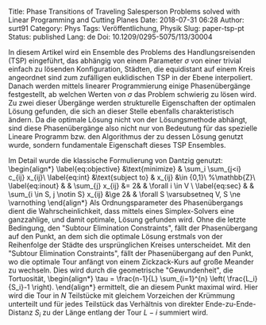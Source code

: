 Title: Phase Transitions of Traveling Salesperson Problems solved with Linear Programming and Cutting Planes
Date: 2018-07-31 06:28
Author: surt91
Category: Phys
Tags: Veröffentlichung, Physik
Slug: paper-tsp-pt
Status: published
Lang: de
Doi: 10.1209/0295-5075/113/30004

In diesem Artikel wird ein Ensemble des Problems des Handlungsreisenden (TSP)
eingeführt, das abhängig von einem Parameter $\sigma$ von einer trivial einfach
zu lösenden Konfiguration, Städten, die equidistant auf einem Kreis angeordnet
sind zum zufälligen euklidischen TSP in der Ebene
interpoliert. Danach werden mittels linearer Programmierung  einige
Phasenübergänge festgestellt, ab welchen Werten von $\sigma$ das Problem
schwierig zu lösen wird. Zu zwei dieser Übergänge werden strukturelle
Eigenschaften der optimalen Lösung gefunden, die sich an dieser Stelle
ebenfalls charakteristisch ändern. Da die optimale Lösung nicht von der
Lösungsmethode abhängt, sind diese Phasenübergänge also nicht nur von Bedeutung
für das spezielle Lineare Programm bzw. den Algorithmus der zu dessen Lösung
genutzt wurde, sondern fundamentale Eigenschaft dieses TSP Ensembles.

Im Detail wurde die klassische Formulierung von Dantzig genutzt:
\begin{align*}
    \label{eq:objective}
    &\text{minimize}     &  \sum_i \sum_{j<i} c_{ij} x_{ij}\\
    \label{eq:int}
    &\text{subject to}   &  x_{ij}                                &\in \{0,1\}\\ %\mathbb{Z}\\
    \label{eq:inout}
    &                    &  \sum_{j} x_{ij}                       &= 2&            & \forall i \in V \\
    \label{eq:sec}
    &                    &  \sum_{i \in S, j \notin S} x_{ij}     &\ge 2&          & \forall S \varsubsetneq V, S \ne \varnothing
\end{align*}
Als Ordnungsparameter des Phasenübergangs dient die Wahrscheinlichkeit, dass
mittels eines Simplex-Solvers eine ganzzahlige, und damit optimale, Lösung
gefunden wird. Ohne die letzte Bedingung, den "Subtour Elimination Constraints",
fällt der Phasenübergang auf den Punkt, an dem sich die optimale Lösung erstmals
von der Reihenfolge der Städte des ursprünglichen Kreises unterscheidet.
Mit den "Subtour Elimination Constraints", fällt der Phasenübergang auf den
Punkt, wo die optimale Tour anfängt von einem Zickzack-Kurs auf große Meander zu
wechseln. Dies wird durch die geometrische "Gewundenheit", die Tortuosität,
\begin{align*}
    \tau = \frac{n-1}{L} \sum_{i=1}^{n} \left( \frac{L_i}{S_i}-1 \right).
\end{align*}
ermittelt, die an diesem Punkt maximal wird. Hier wird die Tour in $N$
Teilstücke mit gleichem Vorzeichen der Krümmung unterteilt und für jedes
Teilstück das Verhältnis von direkter Ende-zu-Ende-Distanz $S_i$ zu der
Länge entlang der Tour $L-i$ summiert wird.
